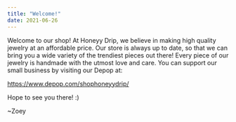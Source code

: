 ```yaml
---
title: "Welcome!"
date: 2021-06-26
---
```


Welcome to our shop! At Honeyy Drip, we believe in making high quality jewelry at an affordable price. 
Our store is always up to date, so that we can bring you a wide variety of the trendiest pieces out there! Every 
piece of our jewelry is handmade with the utmost love and care. You can support our small business by visiting 
our Depop at:

https://www.depop.com/shophoneyydrip/

Hope to see you there! :)

~Zoey 

